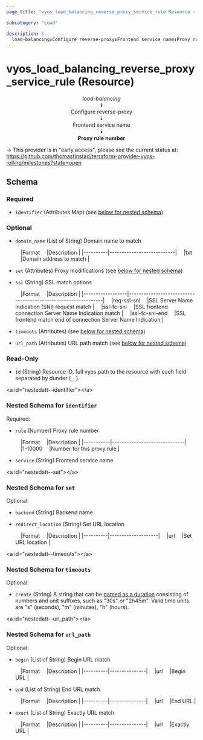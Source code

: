 ```yaml
---
page_title: "vyos_load_balancing_reverse_proxy_service_rule Resource - vyos"

subcategory: "Load"

description: |- 
  load-balancing⯯Configure reverse-proxy⯯Frontend service name⯯Proxy rule number
---
```


# vyos_load_balancing_reverse_proxy_service_rule (Resource)
<center>

*load-balancing*  
⯯  
Configure reverse-proxy  
⯯  
Frontend service name  
⯯  
**Proxy rule number**


</center>

-> This provider is in "early access", please see the current status at: https://github.com/thomasfinstad/terraform-provider-vyos-rolling/milestones?state=open

## Schema

### Required

- `identifier` (Attributes Map) (see [below for nested schema](#nestedatt--identifier))

### Optional

- `domain_name` (List of String) Domain name to match

    &emsp;|Format  &emsp;|Description              |
    |----------|---------------------------|
    &emsp;|txt     &emsp;|Domain address to match  |
- `set` (Attributes) Proxy modifications (see [below for nested schema](#nestedatt--set))
- `ssl` (String) SSL match options

    &emsp;|Format          &emsp;|Description                                                  |
    |------------------|---------------------------------------------------------------|
    &emsp;|req-ssl-sni     &emsp;|SSL Server Name Indication (SNI) request match               |
    &emsp;|ssl-fc-sni      &emsp;|SSL frontend connection Server Name Indication match         |
    &emsp;|ssl-fc-sni-end  &emsp;|SSL frontend match end of connection Server Name Indication  |
- `timeouts` (Attributes) (see [below for nested schema](#nestedatt--timeouts))
- `url_path` (Attributes) URL path match (see [below for nested schema](#nestedatt--url_path))

### Read-Only

- `id` (String) Resource ID, full vyos path to the resource with each field separated by dunder (`__`).

&lt;a id=&#34;nestedatt--identifier&#34;&gt;&lt;/a&gt;
### Nested Schema for `identifier`

Required:

- `rule` (Number) Proxy rule number

    &emsp;|Format   &emsp;|Description                 |
    |-----------|------------------------------|
    &emsp;|1-10000  &emsp;|Number for this proxy rule  |
- `service` (String) Frontend service name


&lt;a id=&#34;nestedatt--set&#34;&gt;&lt;/a&gt;
### Nested Schema for `set`

Optional:

- `backend` (String) Backend name
- `redirect_location` (String) Set URL location

    &emsp;|Format  &emsp;|Description       |
    |----------|--------------------|
    &emsp;|url     &emsp;|Set URL location  |


&lt;a id=&#34;nestedatt--timeouts&#34;&gt;&lt;/a&gt;
### Nested Schema for `timeouts`

Optional:

- `create` (String) A string that can be [parsed as a duration](https://pkg.go.dev/time#ParseDuration) consisting of numbers and unit suffixes, such as &#34;30s&#34; or &#34;2h45m&#34;. Valid time units are &#34;s&#34; (seconds), &#34;m&#34; (minutes), &#34;h&#34; (hours).


&lt;a id=&#34;nestedatt--url_path&#34;&gt;&lt;/a&gt;
### Nested Schema for `url_path`

Optional:

- `begin` (List of String) Begin URL match

    &emsp;|Format  &emsp;|Description  |
    |----------|---------------|
    &emsp;|url     &emsp;|Begin URL    |
- `end` (List of String) End URL match

    &emsp;|Format  &emsp;|Description  |
    |----------|---------------|
    &emsp;|url     &emsp;|End URL      |
- `exact` (List of String) Exactly URL match

    &emsp;|Format  &emsp;|Description  |
    |----------|---------------|
    &emsp;|url     &emsp;|Exactly URL  |  
